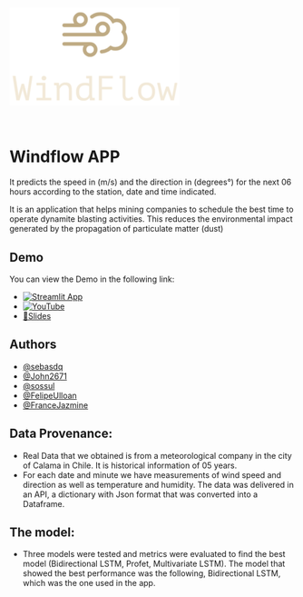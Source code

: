 #
![Alt text](WindFlow.png?raw=true "Title")

&nbsp;

# Windflow APP

It predicts the speed in (m/s) and the direction in (degrees°) for the next 06 hours according to the station, date and time indicated.

It is an application that helps mining companies to schedule the best time to operate dynamite blasting activities. This reduces the environmental impact generated by the propagation of particulate matter (dust)




## Demo

You can view the Demo in the following link:

- [![Streamlit App](https://static.streamlit.io/badges/streamlit_badge_black_white.svg)](https://windflow.herokuapp.com/)
- [![YouTube](https://img.shields.io/badge/YouTube-%23FF0000.svg?style=for-the-badge&logo=YouTube&logoColor=white)](https://www.youtube.com/watch?v=HZyLS1le0jQ?t=645)
- [📄Slides](WindFlow.pdf)

## Authors

- [@sebasdq](https://github.com/sebasdq)
- [@John2671](https://github.com/John2671)
- [@sossul](https://github.com/sossul)
- [@FelipeUlloan](https://github.com/FelipeUlloan)
- [@FranceJazmine](https://github.com/FranceJazmine)


## Data Provenance:

- Real Data that we obtained is from a meteorological company in the city of Calama in Chile. It is historical information of 05 years.
- For each date and minute we have measurements of wind speed and direction as well as temperature and humidity. The data was delivered in an API, a dictionary with Json format that was converted into a Dataframe.


## The model:

- Three models were tested and metrics were evaluated to find the best model (Bidirectional LSTM, Profet, Multivariate LSTM). The model that showed the best performance was the following, Bidirectional LSTM, which was the one used in the app.


##
